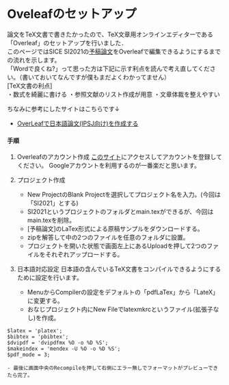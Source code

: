 # Oveleafのセットアップ

論文をTeX文書で書きたかったので、TeX文章用オンラインエディターである「Overleaf」のセットアップを行いました．  
このページではSICE SI2021の[予稿論文](https://sice-si.org/conf/si2021/paper_instructions.html)をOverleafで編集できるようにするまでの流れを示します。  
「Wordで良くね?」って思った方は下記に示す利点を読んで考え直してください。（書いておいてなんですが僕もまだよくわかってません）  
[TeX文書の利点]  
    ・数式を綺麗に書ける
    ・参照文献のリスト作成が用意
    ・文章体裁を整えやすい

ちなみに参考にしたサイトはこちらです↓  
- [OverLeafで日本語論文(IPSJ向け)を作成する](https://qiita.com/kazutaka708/items/bd474bddf50cb4405c1f)  

#### 手順

1. Overleafのアカウント作成
    [このサイト](https://github.com/tomson784/ros_tutorial)にアクセスしてアカウントを登録してください。
    Googleアカウントを利用するのが一番楽だと思います。

2. プロジェクト作成
    - New ProjectのBlank Projectを選択してプロジェクト名を入力。(今回は「SI2021」とする)
    - SI2021というプロジェクトのフォルダとmain.texができるが、今回はmain.texを削除。
    - [予稿論文]のLaTex形式による原稿サンプルをダウンロードする。
    - zipを解答して中の2つのファイルを任意のフォルダに設置。
    - プロジェクトを開いた状態で画面左上にあるUploadを押して2つのファイルをそれぞれアップロードする。

3. 日本語対応設定
    日本語の含んでいるTeX文書をコンパイルできるようにするために設定を行います。
    - MenuからCompilerの設定をデフォルトの「pdfLaTex」から「LateX」に変更する。
    - おなじプロジェクト内にNew Fileでlatexmkrcというファイル(拡張子なし)を作成。
 ```
 $latex = 'platex';
 $bibtex = 'pbibtex';
 $dvipdf = 'dvipdfmx %O -o %D %S';
 $makeindex = 'mendex -U %O -o %D %S';
 $pdf_mode = 3;

 ```
    - 最後に画面中央のRecompileを押して右側にエラー無しでフォーマットがプレビューできたら完了。
